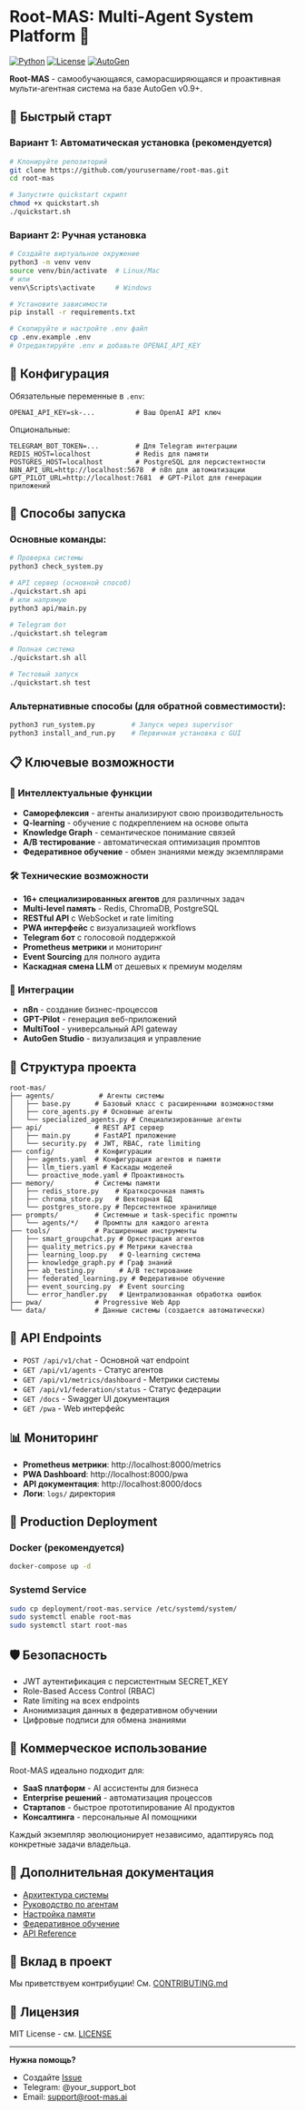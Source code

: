 # Root-MAS: Multi-Agent System Platform 🤖

[![Python](https://img.shields.io/badge/python-3.9--3.13-blue.svg)](https://www.python.org/downloads/)
[![License](https://img.shields.io/badge/license-MIT-green.svg)](LICENSE)
[![AutoGen](https://img.shields.io/badge/AutoGen-0.9+-orange.svg)](https://github.com/microsoft/autogen)

**Root-MAS** - самообучающаяся, саморасширяющаяся и проактивная мульти-агентная система на базе AutoGen v0.9+.

## 🚀 Быстрый старт

### Вариант 1: Автоматическая установка (рекомендуется)

```bash
# Клонируйте репозиторий
git clone https://github.com/yourusername/root-mas.git
cd root-mas

# Запустите quickstart скрипт
chmod +x quickstart.sh
./quickstart.sh
```

### Вариант 2: Ручная установка

```bash
# Создайте виртуальное окружение
python3 -m venv venv
source venv/bin/activate  # Linux/Mac
# или
venv\Scripts\activate     # Windows

# Установите зависимости
pip install -r requirements.txt

# Скопируйте и настройте .env файл
cp .env.example .env
# Отредактируйте .env и добавьте OPENAI_API_KEY
```

## 🔑 Конфигурация

Обязательные переменные в `.env`:
```env
OPENAI_API_KEY=sk-...          # Ваш OpenAI API ключ
```

Опциональные:
```env
TELEGRAM_BOT_TOKEN=...         # Для Telegram интеграции
REDIS_HOST=localhost           # Redis для памяти
POSTGRES_HOST=localhost        # PostgreSQL для персистентности
N8N_API_URL=http://localhost:5678  # n8n для автоматизации
GPT_PILOT_URL=http://localhost:7681  # GPT-Pilot для генерации приложений
```

## 🎯 Способы запуска

### Основные команды:

```bash
# Проверка системы
python3 check_system.py

# API сервер (основной способ)
./quickstart.sh api
# или напрямую
python3 api/main.py

# Telegram бот
./quickstart.sh telegram

# Полная система
./quickstart.sh all

# Тестовый запуск
./quickstart.sh test
```

### Альтернативные способы (для обратной совместимости):

```bash
python3 run_system.py         # Запуск через supervisor
python3 install_and_run.py    # Первичная установка с GUI
```

## 📋 Ключевые возможности

### 🧠 Интеллектуальные функции
- **Саморефлексия** - агенты анализируют свою производительность
- **Q-learning** - обучение с подкреплением на основе опыта
- **Knowledge Graph** - семантическое понимание связей
- **A/B тестирование** - автоматическая оптимизация промптов
- **Федеративное обучение** - обмен знаниями между экземплярами

### 🛠️ Технические возможности
- **16+ специализированных агентов** для различных задач
- **Multi-level память** - Redis, ChromaDB, PostgreSQL
- **RESTful API** с WebSocket и rate limiting
- **PWA интерфейс** с визуализацией workflows
- **Telegram бот** с голосовой поддержкой
- **Prometheus метрики** и мониторинг
- **Event Sourcing** для полного аудита
- **Каскадная смена LLM** от дешевых к премиум моделям

### 🔗 Интеграции
- **n8n** - создание бизнес-процессов
- **GPT-Pilot** - генерация веб-приложений
- **MultiTool** - универсальный API gateway
- **AutoGen Studio** - визуализация и управление

## 📁 Структура проекта

```
root-mas/
├── agents/           # Агенты системы
│   ├── base.py      # Базовый класс с расширенными возможностями
│   ├── core_agents.py # Основные агенты
│   └── specialized_agents.py # Специализированные агенты
├── api/             # REST API сервер
│   ├── main.py      # FastAPI приложение
│   └── security.py  # JWT, RBAC, rate limiting
├── config/          # Конфигурации
│   ├── agents.yaml  # Конфигурация агентов и памяти
│   ├── llm_tiers.yaml # Каскады моделей
│   └── proactive_mode.yaml # Проактивность
├── memory/          # Системы памяти
│   ├── redis_store.py    # Краткосрочная память
│   ├── chroma_store.py   # Векторная БД
│   └── postgres_store.py # Персистентное хранилище
├── prompts/         # Системные и task-specific промпты
│   └── agents/*/    # Промпты для каждого агента
├── tools/           # Расширенные инструменты
│   ├── smart_groupchat.py # Оркестрация агентов
│   ├── quality_metrics.py # Метрики качества
│   ├── learning_loop.py   # Q-learning система
│   ├── knowledge_graph.py # Граф знаний
│   ├── ab_testing.py      # A/B тестирование
│   ├── federated_learning.py # Федеративное обучение
│   ├── event_sourcing.py  # Event sourcing
│   └── error_handler.py   # Централизованная обработка ошибок
├── pwa/             # Progressive Web App
└── data/            # Данные системы (создается автоматически)
```

## 🔧 API Endpoints

- `POST /api/v1/chat` - Основной чат endpoint
- `GET /api/v1/agents` - Статус агентов
- `GET /api/v1/metrics/dashboard` - Метрики системы
- `GET /api/v1/federation/status` - Статус федерации
- `GET /docs` - Swagger UI документация
- `GET /pwa` - Web интерфейс

## 📊 Мониторинг

- **Prometheus метрики**: http://localhost:8000/metrics
- **PWA Dashboard**: http://localhost:8000/pwa
- **API документация**: http://localhost:8000/docs
- **Логи**: `logs/` директория

## 🚀 Production Deployment

### Docker (рекомендуется)
```bash
docker-compose up -d
```

### Systemd Service
```bash
sudo cp deployment/root-mas.service /etc/systemd/system/
sudo systemctl enable root-mas
sudo systemctl start root-mas
```

## 🛡️ Безопасность

- JWT аутентификация с персистентным SECRET_KEY
- Role-Based Access Control (RBAC)
- Rate limiting на всех endpoints
- Анонимизация данных в федеративном обучении
- Цифровые подписи для обмена знаниями

## 🤝 Коммерческое использование

Root-MAS идеально подходит для:
- **SaaS платформ** - AI ассистенты для бизнеса
- **Enterprise решений** - автоматизация процессов
- **Стартапов** - быстрое прототипирование AI продуктов
- **Консалтинга** - персональные AI помощники

Каждый экземпляр эволюционирует независимо, адаптируясь под конкретные задачи владельца.

## 📖 Дополнительная документация

- [Архитектура системы](docs/architecture.md)
- [Руководство по агентам](docs/agents_guide.md)
- [Настройка памяти](docs/memory_setup.md)
- [Федеративное обучение](docs/federation.md)
- [API Reference](docs/api_reference.md)

## 🤝 Вклад в проект

Мы приветствуем контрибуции! См. [CONTRIBUTING.md](CONTRIBUTING.md)

## 📄 Лицензия

MIT License - см. [LICENSE](LICENSE)

---

**Нужна помощь?** 
- Создайте [Issue](https://github.com/yourusername/root-mas/issues)
- Telegram: @your_support_bot
- Email: support@root-mas.ai
